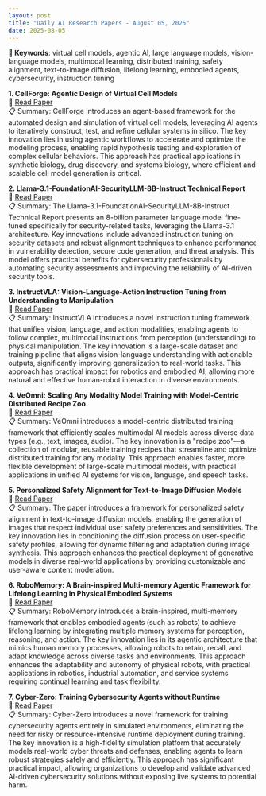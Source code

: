 ```yaml
---
layout: post
title: "Daily AI Research Papers - August 05, 2025"
date: 2025-08-05
---
```


**🔑 Keywords**: virtual cell models, agentic AI, large language models, vision-language models, multimodal learning, distributed training, safety alignment, text-to-image diffusion, lifelong learning, embodied agents, cybersecurity, instruction tuning

**1. CellForge: Agentic Design of Virtual Cell Models**  
🔗 [Read Paper](https://huggingface.co/papers/2508.02276)  
📋 Summary: CellForge introduces an agent-based framework for the automated design and simulation of virtual cell models, leveraging AI agents to iteratively construct, test, and refine cellular systems in silico. The key innovation lies in using agentic workflows to accelerate and optimize the modeling process, enabling rapid hypothesis testing and exploration of complex cellular behaviors. This approach has practical applications in synthetic biology, drug discovery, and systems biology, where efficient and scalable cell model generation is critical.

**2. Llama-3.1-FoundationAI-SecurityLLM-8B-Instruct Technical Report**  
🔗 [Read Paper](https://huggingface.co/papers/2508.01059)  
📋 Summary: The Llama-3.1-FoundationAI-SecurityLLM-8B-Instruct Technical Report presents an 8-billion parameter language model fine-tuned specifically for security-related tasks, leveraging the Llama-3.1 architecture. Key innovations include advanced instruction tuning on security datasets and robust alignment techniques to enhance performance in vulnerability detection, secure code generation, and threat analysis. This model offers practical benefits for cybersecurity professionals by automating security assessments and improving the reliability of AI-driven security tools.

**3. InstructVLA: Vision-Language-Action Instruction Tuning from
  Understanding to Manipulation**  
🔗 [Read Paper](https://huggingface.co/papers/2507.17520)  
📋 Summary: InstructVLA introduces a novel instruction tuning framework that unifies vision, language, and action modalities, enabling agents to follow complex, multimodal instructions from perception (understanding) to physical manipulation. The key innovation is a large-scale dataset and training pipeline that aligns vision-language understanding with actionable outputs, significantly improving generalization to real-world tasks. This approach has practical impact for robotics and embodied AI, allowing more natural and effective human-robot interaction in diverse environments.

**4. VeOmni: Scaling Any Modality Model Training with Model-Centric
  Distributed Recipe Zoo**  
🔗 [Read Paper](https://huggingface.co/papers/2508.02317)  
📋 Summary: VeOmni introduces a model-centric distributed training framework that efficiently scales multimodal AI models across diverse data types (e.g., text, images, audio). The key innovation is a "recipe zoo"—a collection of modular, reusable training recipes that streamline and optimize distributed training for any modality. This approach enables faster, more flexible development of large-scale multimodal models, with practical applications in unified AI systems for vision, language, and speech tasks.

**5. Personalized Safety Alignment for Text-to-Image Diffusion Models**  
🔗 [Read Paper](https://huggingface.co/papers/2508.01151)  
📋 Summary: The paper introduces a framework for personalized safety alignment in text-to-image diffusion models, enabling the generation of images that respect individual user safety preferences and sensitivities. The key innovation lies in conditioning the diffusion process on user-specific safety profiles, allowing for dynamic filtering and adaptation during image synthesis. This approach enhances the practical deployment of generative models in diverse real-world applications by providing customizable and user-aware content moderation.

**6. RoboMemory: A Brain-inspired Multi-memory Agentic Framework for Lifelong
  Learning in Physical Embodied Systems**  
🔗 [Read Paper](https://huggingface.co/papers/2508.01415)  
📋 Summary: RoboMemory introduces a brain-inspired, multi-memory framework that enables embodied agents (such as robots) to achieve lifelong learning by integrating multiple memory systems for perception, reasoning, and action. The key innovation lies in its agentic architecture that mimics human memory processes, allowing robots to retain, recall, and adapt knowledge across diverse tasks and environments. This approach enhances the adaptability and autonomy of physical robots, with practical applications in robotics, industrial automation, and service systems requiring continual learning and task flexibility.

**7. Cyber-Zero: Training Cybersecurity Agents without Runtime**  
🔗 [Read Paper](https://huggingface.co/papers/2508.00910)  
📋 Summary: Cyber-Zero introduces a novel framework for training cybersecurity agents entirely in simulated environments, eliminating the need for risky or resource-intensive runtime deployment during training. The key innovation is a high-fidelity simulation platform that accurately models real-world cyber threats and defenses, enabling agents to learn robust strategies safely and efficiently. This approach has significant practical impact, allowing organizations to develop and validate advanced AI-driven cybersecurity solutions without exposing live systems to potential harm.

